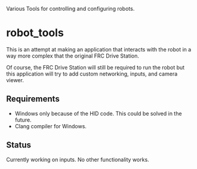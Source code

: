 Various Tools for controlling and configuring robots.

# robot_tools

This is an attempt at making an application that interacts with the robot in a way more complex that the original FRC Drive Station.

Of course, the FRC Drive Station will still be required to run the robot but this application will try to add custom networking, inputs, and camera viewer. 

## Requirements

- Windows only because of the HID code. This could be solved in the future.
- Clang compiler for Windows.

## Status

Currently working on inputs. No other functionality works.
